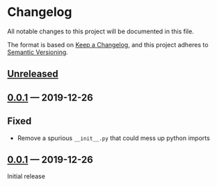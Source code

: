 Changelog
=========

All notable changes to this project will be documented in this file.

The format is based on [Keep a Changelog](https://keepachangelog.com/en/1.0.0/),
and this project adheres to [Semantic Versioning](https://semver.org/spec/v2.0.0.html).

## [Unreleased]

[Unreleased]: https://github.com/LoicGrobol/fouine/compare/v0.0.2...HEAD

## [0.0.1] — 2019-12-26

[0.0.1]: https://github.com/LoicGrobol/fouine/compare/v0.0.1...v0.0.2

## Fixed

- Remove a spurious `__init__.py` that could mess up python imports

## [0.0.1] — 2019-12-26

[0.0.1]: https://github.com/LoicGrobol/fouine/compare/887c94589140b3e7f2875f7150ead6199758b7d0...v0.0.1

Initial release